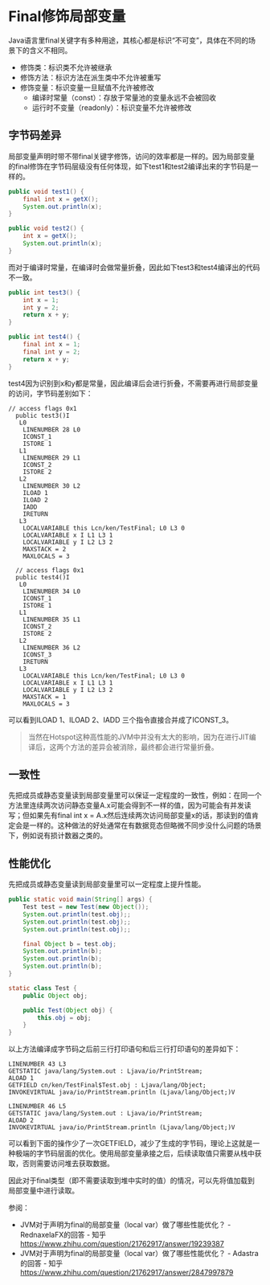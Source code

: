 # Final修饰局部变量

Java语言里final关键字有多种用途，其核心都是标识“不可变”，具体在不同的场景下的含义不相同。
* 修饰类：标识类不允许被继承
* 修饰方法：标识方法在派生类中不允许被重写
* 修饰变量：标识变量一旦赋值不允许被修改
  * 编译时常量（const）：存放于常量池的变量永远不会被回收
  * 运行时不变量（readonly）：标识变量不允许被修改

## 字节码差异


局部变量声明时带不带final关键字修饰，访问的效率都是一样的。因为局部变量的final修饰在字节码层级没有任何体现，如下test1和test2编译出来的字节码是一样的。

```java
public void test1() {
    final int x = getX();
    System.out.println(x);
}

public void test2() {
    int x = getX();
    System.out.println(x);
}
```

而对于编译时常量，在编译时会做常量折叠，因此如下test3和test4编译出的代码不一致。

```java
public int test3() {
    int x = 1;
    int y = 2;
    return x + y;
}

public int test4() {
    final int x = 1;
    final int y = 2;
    return x + y;
}
```

test4因为识别到x和y都是常量，因此编译后会进行折叠，不需要再进行局部变量的访问，字节码差别如下：
```text
// access flags 0x1
  public test3()I
   L0
    LINENUMBER 28 L0
    ICONST_1
    ISTORE 1
   L1
    LINENUMBER 29 L1
    ICONST_2
    ISTORE 2
   L2
    LINENUMBER 30 L2
    ILOAD 1
    ILOAD 2
    IADD
    IRETURN
   L3
    LOCALVARIABLE this Lcn/ken/TestFinal; L0 L3 0
    LOCALVARIABLE x I L1 L3 1
    LOCALVARIABLE y I L2 L3 2
    MAXSTACK = 2
    MAXLOCALS = 3

  // access flags 0x1
  public test4()I
   L0
    LINENUMBER 34 L0
    ICONST_1
    ISTORE 1
   L1
    LINENUMBER 35 L1
    ICONST_2
    ISTORE 2
   L2
    LINENUMBER 36 L2
    ICONST_3
    IRETURN
   L3
    LOCALVARIABLE this Lcn/ken/TestFinal; L0 L3 0
    LOCALVARIABLE x I L1 L3 1
    LOCALVARIABLE y I L2 L3 2
    MAXSTACK = 1
    MAXLOCALS = 3
```
可以看到ILOAD 1、ILOAD 2、IADD 三个指令直接合并成了ICONST_3。

> 当然在Hotspot这种高性能的JVM中并没有太大的影响，因为在进行JIT编译后，这两个方法的差异会被消除，最终都会进行常量折叠。

## 一致性

先把成员或静态变量读到局部变量里可以保证一定程度的一致性，例如：在同一个方法里连续两次访问静态变量A.x可能会得到不一样的值，因为可能会有并发读写；但如果先有final int x = A.x然后连续两次访问局部变量x的话，那读到的值肯定会是一样的。这种做法的好处通常在有数据竞态但略微不同步没什么问题的场景下，例如说有损计数器之类的。

## 性能优化

先把成员或静态变量读到局部变量里可以一定程度上提升性能。

```java
public static void main(String[] args) {
    Test test = new Test(new Object());
    System.out.println(test.obj);;
    System.out.println(test.obj);;
    System.out.println(test.obj);;

    final Object b = test.obj;
    System.out.println(b);
    System.out.println(b);
    System.out.println(b);
}

static class Test {
    public Object obj;

    public Test(Object obj) {
        this.obj = obj;
    }
}
```

以上方法编译成字节码之后前三行打印语句和后三行打印语句的差异如下：

```
LINENUMBER 43 L3
GETSTATIC java/lang/System.out : Ljava/io/PrintStream;
ALOAD 1
GETFIELD cn/ken/TestFinal$Test.obj : Ljava/lang/Object;
INVOKEVIRTUAL java/io/PrintStream.println (Ljava/lang/Object;)V

LINENUMBER 46 L5
GETSTATIC java/lang/System.out : Ljava/io/PrintStream;
ALOAD 2
INVOKEVIRTUAL java/io/PrintStream.println (Ljava/lang/Object;)V
```

可以看到下面的操作少了一次GETFIELD，减少了生成的字节码，理论上这就是一种极端的字节码层面的优化。使用局部变量承接之后，后续读取值只需要从栈中获取，否则需要访问堆去获取数据。

因此对于final类型（即不需要读取到堆中实时的值）的情况，可以先将值加载到局部变量中进行读取。



参阅：

* JVM对于声明为final的局部变量（local var）做了哪些性能优化？ - RednaxelaFX的回答 - 知乎
  https://www.zhihu.com/question/21762917/answer/19239387
* JVM对于声明为final的局部变量（local var）做了哪些性能优化？ - Adastra的回答 - 知乎
  https://www.zhihu.com/question/21762917/answer/2847997879
